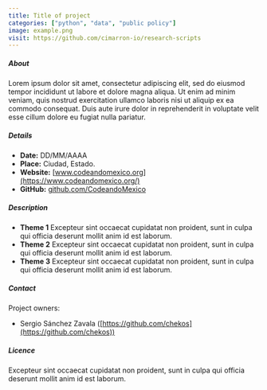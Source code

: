 ```yaml
---
title: Title of project
categories: ["python", "data", "public policy"]
image: example.png
visit: https://github.com/cimarron-io/research-scripts
---
```


##### About

Lorem ipsum dolor sit amet, consectetur adipiscing elit, sed do eiusmod tempor incididunt ut labore et dolore magna aliqua. Ut enim ad minim veniam, quis nostrud exercitation ullamco laboris nisi ut aliquip ex ea commodo consequat. Duis aute irure dolor in reprehenderit in voluptate velit esse cillum dolore eu fugiat nulla pariatur.

##### Details
- **Date:** DD/MM/AAAA
- **Place:** Ciudad, Estado.
- **Website:** [www.codeandomexico.org](https://www.codeandomexico.org/)
- **GitHub:** [github.com/CodeandoMexico](https://github.com/CodeandoMexico)

##### Description

- **Theme 1**
  Excepteur sint occaecat cupidatat non proident, sunt in culpa qui officia deserunt mollit anim id est laborum.
- **Theme 2**
  Excepteur sint occaecat cupidatat non proident, sunt in culpa qui officia deserunt mollit anim id est laborum.
- **Theme 3**
  Excepteur sint occaecat cupidatat non proident, sunt in culpa qui officia deserunt mollit anim id est laborum.

##### Contact

Project owners:

- Sergio Sánchez Zavala ([https://github.com/chekos](https://github.com/chekos))

##### Licence

Excepteur sint occaecat cupidatat non proident, sunt in culpa qui officia deserunt mollit anim id est laborum.
